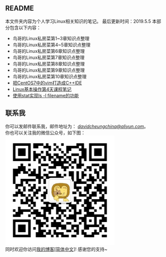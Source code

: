 ﻿
## README
本文件夹内容为个人学习Linux相关知识的笔记。
最后更新时间：2019.5.5
本部分包含以下内容：
 - 鸟哥的Linux私房菜第1~3章知识点整理
 - 鸟哥的Linux私房菜第4~5章知识点整理
 - 鸟哥的Linux私房菜第6章知识点整理
 - 鸟哥的Linux私房菜第7章知识点整理
 - 鸟哥的Linux私房菜第8章知识点整理 
 - 鸟哥的Linux私房菜第9章知识点整理
 - 鸟哥的Linux私房菜第10章知识点整理
 - [把CentOS7中的vim打造成C++IDE](https://github.com/dqhplhzz2008/Study-notes/tree/master/linux/vimtocppide.md)
 - [Linux基本操作第4天课程笔记](https://github.com/dqhplhzz2008/Study-notes/tree/master/linux/fundamentalday4.md)
 - [使用stat实现ls -l filename的功能](https://github.com/dqhplhzz2008/Study-notes/tree/master/linux/lslbystat.md)




## 联系我
你可以发邮件联系我，邮件地址为： *davidcheungchina@aliyun.com*。<br>
你也可以关注我的微信公众号，如下图：<br>
![](https://github.com/dqhplhzz2008/dqhplhzz2008.github.io/raw/master/weixingongzhonghao.jpg)  <br>
同时欢迎你访问[我的博客[简体中文]](http://www.yushuai.xyz)!
感谢您的支持~
